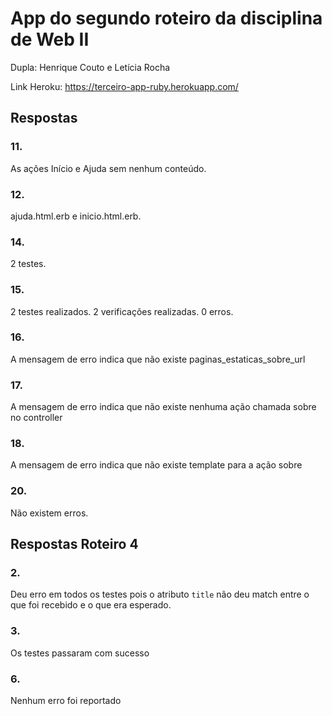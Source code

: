 # App do segundo roteiro da disciplina de Web II

Dupla: Henrique Couto e Letícia Rocha

Link Heroku: https://terceiro-app-ruby.herokuapp.com/

## Respostas

### 11.

As ações Início e Ajuda sem nenhum conteúdo.

### 12.

ajuda.html.erb e inicio.html.erb.

### 14.

2 testes.

### 15.

2 testes realizados. 2 verificações realizadas. 0 erros.

### 16.

A mensagem de erro indica que não existe paginas_estaticas_sobre_url

### 17.

A mensagem de erro indica que não existe nenhuma ação chamada sobre no controller

### 18.

A mensagem de erro indica que não existe template para a ação sobre

### 20.

Não existem erros.

## Respostas Roteiro 4

### 2.

Deu erro em todos os testes pois o atributo `title` não deu match entre o que foi recebido e o que era esperado.

### 3.

Os testes passaram com sucesso

### 6.

Nenhum erro foi reportado
